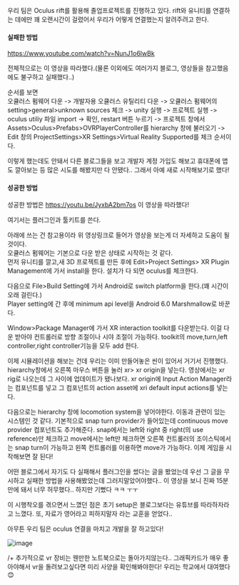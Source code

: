 우리 팀은 Oculus rift를 활용해 졸업프로젝트를 진행하고 있다. 
rift와 유니티를 연결하는 데에만 꽤 오랜시간이 걸렸어서 우리가 어떻게 연결했는지 알려주려고 한다. 

#### 실패한 방법
https://www.youtube.com/watch?v=NunJ1o6lwBk

전체적으로는 이 영상을 따라했다.(물론 이외에도 여러가지 블로그, 영상들을 참고했음에도 불구하고 실패했다..) 

순서를 보면 <br>
오큘러스 펌웨어 다운 -> 개발자용 오큘러스 유틸리티 다운 -> 오큘러스 펌웨어의 setting>general>unknown sources 체크 -> unity 실행 -> 프로젝트 실행 -> oculus utiliy 파일 import -> 확인, restart 버튼 누르기 -> 프로젝트 창에서 Assets>Oculus>Prefabs>OVRPlayerController를 hierarchy 창에 불러오기 -> Edit 창의 ProjectSettings>XR Settings>Virtual Reality Supported를 체크
순서이다. 

이렇게 했는데도 안돼서 다른 블로그들을 보고 개발자 계정 가입도 해보고 휴대폰에 앱도 깔아보는 등 많은 시도를 해봤지만 다 안됐다.. 그래서 아예 새로 시작해보기로 했다!
<br>
#### 성공한 방법
성공한 방법은 https://youtu.be/JyxbA2bm7os 이 영상을 따라했다! 

여기서는 플러그인과 툴키트를 쓴다.

아래에 쓰는 건 참고용이라 위 영상링크로 들어가 영상을 보는게 더 자세하고 도움이 될 것이다.<br>
오큘러스 펌웨어는 기본으로 다운 받은 상태로 시작하는 것 같다.<br>
먼저 유니티를 깔고,새 3D 프로젝트를 만든 후에 Edit>Project Settings> XR Plugin Management에 가서 install을 한다. 설치가 다 되면 oculus를 체크한다.<br>

다음으로 File>Build Setting에 가서 Android로 switch platform을 한다.(꽤 시간이 오래 걸린다.) <br>
Player setting에 간 후에 minimum api level을 Android 6.0 Marshmallow로 바꾼다.<br>

Window>Package Manager에 가서 XR interaction toolkit를 다운받는다. 이걸 다운 받아야 컨트롤러로 방향 조절이나 시야 조절이 가능하다. toolkit의 move,turn,left controller,right controller기능을 모두 add 한다. 

이제 시뮬레이션을 해보는 건데 우리는 이미 만들어놓은 씬이 있어서 거기서 진행했다. hierarchy창에서 오른쪽 마우스 버튼을 눌러 xr> xr origin을 넣는다. 영상에서는 xr rig로 나오는데 그 사이에 업데이트가 됐나보다. xr origin에 Input Action Manager라는 컴포넌트를 넣고 그 컴포넌트의 action asset에 xri default input actions를 넣는다. 

다음으로는 hierarchy 창에 locomotion system을 넣어야한다. 이동과 관련이 있는 시스템인 것 같다. 기본적으로 snap turn provider가 들어있는데 continuous move provider 컴포넌트도 추가해준다. snap에서는 left와 right 중 right(의 use reference)만 체크하고 move에서는 left만 체크하면 오른쪽 컨트롤러의 조이스틱에서는 snap turn이 가능하고 왼쪽 컨트롤러를 이용하면 move가 가능하다. 이제 게임을 시작해보면 잘 된다!

어떤 블로그에서 자기도 다 실패해서 플러그인을 썼다는 글을 봤었는데 우선 그 글을 무시하고 실패한 방법을 사용해봤었는데 그러지말았어야했다.. 이 영상을 보니 진짜 15분만에 돼서 너무 허무했다.. 하지만 기뻤다 ㅋㅋ ㅜㅜ

이 시행착오를 겪으면서 느꼈던 점은 초기 setup은 블로그보다는 유튜브를 따라하자라고 느꼈다. 또, 자료가 영어라고 피하지말자 라는 교훈을 얻었다.. 

아무튼 우리 팀은 oculus 연결을 마치고 개발을 잘 하고있다!

![image](https://user-images.githubusercontent.com/52192706/152649509-f9bafe65-4177-46f0-8b4e-54ce0090e09e.png)




/+ 추가적으로 vr 장비는 웬만한 노트북으로는 돌아가지않는다.. 
그래픽카드가 매우 좋아야해서 vr을 돌려보고싶다면 미리 사양을 확인해봐야한다!
우리는 학교에서 대여했다😊

